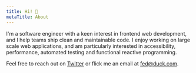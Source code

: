 ```yaml
---
title: Hi! 👋
metaTitle: About
---
```


I'm a software engineer with a keen interest in frontend web development, and I help teams ship clean and maintainable code. I enjoy working
on large scale web applications, and am particularly interested in accessibility, performance, automated testing and functional reactive
programming.

Feel free to reach out on [Twitter](https://twitter.com/fedknu) or flick me an email at [fed@duck.com](mailto:fed@duck.com).
